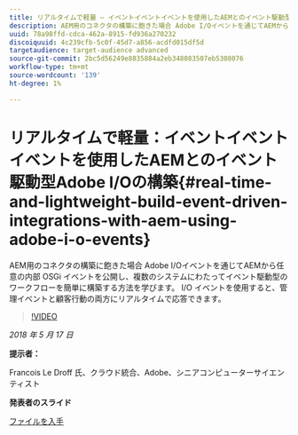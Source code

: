 ```yaml
---
title: リアルタイムで軽量 — イベントイベントイベントを使用したAEMとのイベント駆動型統合をAdobe I/O
description: AEM用のコネクタの構築に飽きた場合 Adobe I/Oイベントを通じてAEMから任意の内部 OSGi イベントを公開し、複数のシステムにわたってイベント駆動型のワークフローを簡単に構築する方法を学びます。 I/O イベントを使用すると、管理イベントと顧客行動の両方にリアルタイムで応答できます。
uuid: 78a98ffd-cdca-462a-8915-fd936a270232
discoiquuid: 4c239cfb-5c0f-45d7-a856-acdfd015df5d
targetaudience: target-audience advanced
source-git-commit: 2bc5d56249e8835884a2eb348083507eb5308076
workflow-type: tm+mt
source-wordcount: '139'
ht-degree: 1%

---
```



# リアルタイムで軽量：イベントイベントイベントを使用したAEMとのイベント駆動型Adobe I/Oの構築{#real-time-and-lightweight-build-event-driven-integrations-with-aem-using-adobe-i-o-events}

AEM用のコネクタの構築に飽きた場合 Adobe I/Oイベントを通じてAEMから任意の内部 OSGi イベントを公開し、複数のシステムにわたってイベント駆動型のワークフローを簡単に構築する方法を学びます。 I/O イベントを使用すると、管理イベントと顧客行動の両方にリアルタイムで応答できます。

>[!VIDEO](https://video.tv.adobe.com/v/22501/?quality=9)

*2018 年 5 月 17 日*

**提示者：**

Francois Le Droff 氏、クラウド統合、Adobe、シニアコンピューターサイエンティスト

**発表者のスライド**

[ファイルを入手](assets/gem-2018-05-aem-events.pdf)

<!--
[Get back to the Overview](https://helpx.adobe.com/experience-manager/kt/eseminars/gems/aem-index.html)
-->

